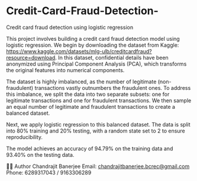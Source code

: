 # Credit-Card-Fraud-Detection-
Credit card fraud detection using logistic regression 

This project involves building a credit card fraud detection model using logistic regression.
We begin by downloading the dataset from Kaggle: https://www.kaggle.com/datasets/mlg-ulb/creditcardfraud?resource=download. In this dataset, confidential details have been anonymized using Principal Component Analysis (PCA), which transforms the original features into numerical components.

The dataset is highly imbalanced, as the number of legitimate (non-fraudulent) transactions vastly outnumbers the fraudulent ones. To address this imbalance, we split the data into two separate subsets: one for legitimate transactions and one for fraudulent transactions. We then sample an equal number of legitimate and fraudulent transactions to create a balanced dataset.

Next, we apply logistic regression to this balanced dataset. The data is split into 80% training and 20% testing, with a random state set to 2 to ensure reproducibility.

The model achieves an accuracy of 94.79% on the training data and 93.40% on the testing data.

👨‍💻 Author 
Chandrajit Banerjee 
Email: chandrajitbanerjee.bcrec@gmail.com
Phone: 6289317043 / 9163306289
